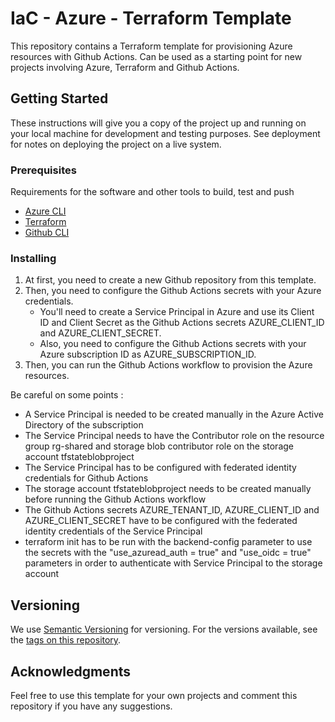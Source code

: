 # IaC - Azure - Terraform Template

This repository contains a Terraform template for provisioning Azure resources with Github Actions.
Can be used as a starting point for new projects involving Azure, Terraform and Github Actions.

## Getting Started

These instructions will give you a copy of the project up and running on
your local machine for development and testing purposes. See deployment
for notes on deploying the project on a live system.

### Prerequisites

Requirements for the software and other tools to build, test and push 
- [Azure CLI](https://docs.microsoft.com/en-us/cli/azure/install-azure-cli)
- [Terraform](https://developer.hashicorp.com/terraform/tutorials/aws-get-started/install-cli)
- [Github CLI](https://cli.github.com/)

### Installing

1. At first, you need to create a new Github repository from this template.
2. Then, you need to configure the Github Actions secrets with your Azure credentials.
   - You'll need to create a Service Principal in Azure and use its Client ID and Client Secret as the Github Actions secrets AZURE_CLIENT_ID and AZURE_CLIENT_SECRET.
   - Also, you need to configure the Github Actions secrets with your Azure subscription ID as AZURE_SUBSCRIPTION_ID.
3. Then, you can run the Github Actions workflow to provision the Azure resources.

Be careful on some points : 
- A Service Principal is needed to be created manually in the Azure Active Directory of the subscription
- The Service Principal needs to have the Contributor role on the resource group rg-shared and storage blob contributor role on the storage account tfstateblobproject
- The Service Principal has to be configured with federated identity credentials for Github Actions
- The storage account tfstateblobproject needs to be created manually before running the Github Actions workflow
- The Github Actions secrets AZURE_TENANT_ID, AZURE_CLIENT_ID and AZURE_CLIENT_SECRET have to be configured with the federated identity credentials of the Service Principal
- terraform init has to be run with the backend-config parameter to use the secrets with the "use_azuread_auth = true" and "use_oidc = true" parameters in order to authenticate with Service Principal to the storage account

## Versioning

We use [Semantic Versioning](http://semver.org/) for versioning. For the versions
available, see the [tags on this
repository](https://github.com/PurpleBooth/a-good-readme-template/tags).

## Acknowledgments

Feel free to use this template for your own projects and comment this repository if you have any suggestions.
